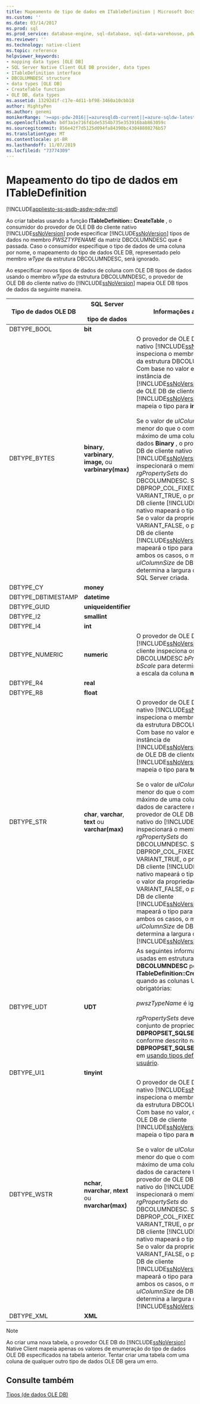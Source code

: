 ```yaml
---
title: Mapeamento de tipo de dados em ITableDefinition | Microsoft Docs
ms.custom: ''
ms.date: 03/14/2017
ms.prod: sql
ms.prod_service: database-engine, sql-database, sql-data-warehouse, pdw
ms.reviewer: ''
ms.technology: native-client
ms.topic: reference
helpviewer_keywords:
- mapping data types [OLE DB]
- SQL Server Native Client OLE DB provider, data types
- ITableDefinition interface
- DBCOLUMNDESC structure
- data types [OLE DB]
- CreateTable function
- OLE DB, data types
ms.assetid: 13292d1f-c17e-4d11-bf98-3460a10cbb18
author: MightyPen
ms.author: genemi
monikerRange: '>=aps-pdw-2016||=azuresqldb-current||=azure-sqldw-latest||>=sql-server-2016||=sqlallproducts-allversions||>=sql-server-linux-2017||=azuresqldb-mi-current'
ms.openlocfilehash: bdf3a1e716fd1de5354b735e353916bab863059c
ms.sourcegitcommit: 856e42f7d5125d094fa84390bc43048808276b57
ms.translationtype: MT
ms.contentlocale: pt-BR
ms.lasthandoff: 11/07/2019
ms.locfileid: "73774309"
---
```

# <a name="data-type-mapping-in-itabledefinition"></a>Mapeamento do tipo de dados em ITableDefinition
[!INCLUDE[appliesto-ss-asdb-asdw-pdw-md](../../includes/appliesto-ss-asdb-asdw-pdw-md.md)]

  Ao criar tabelas usando a função **ITableDefinition:: CreateTable** , o consumidor do provedor de OLE DB do cliente nativo [!INCLUDE[ssNoVersion](../../includes/ssnoversion-md.md)] pode especificar [!INCLUDE[ssNoVersion](../../includes/ssnoversion-md.md)] tipos de dados no membro *PWSZTYPENAME* da matriz DBCOLUMNDESC que é passada. Caso o consumidor especifique o tipo de dados de uma coluna por nome, o mapeamento do tipo de dados OLE DB, representado pelo membro *wType* da estrutura DBCOLUMNDESC, será ignorado.  
  
 Ao especificar novos tipos de dados de coluna com OLE DB tipos de dados usando o membro *wType* da estrutura DBCOLUMNDESC, o provedor de OLE DB do cliente nativo do [!INCLUDE[ssNoVersion](../../includes/ssnoversion-md.md)] mapeia OLE DB tipos de dados da seguinte maneira.  
  
|Tipo de dados OLE DB|SQL Server<br /><br /> tipo de dados|Informações adicionais|  
|----------------------|------------------------------|----------------------------|  
|DBTYPE_BOOL|**bit**||  
|DBTYPE_BYTES|**binary**, **varbinary**, **image,** ou **varbinary(max)**|O provedor de OLE DB de cliente nativo [!INCLUDE[ssNoVersion](../../includes/ssnoversion-md.md)] inspeciona o membro *ulColumnSize* da estrutura DBCOLUMNDESC. Com base no valor e na versão da instância de [!INCLUDE[ssNoVersion](../../includes/ssnoversion-md.md)], o provedor de OLE DB de cliente [!INCLUDE[ssNoVersion](../../includes/ssnoversion-md.md)] nativo mapeia o tipo para **imagem**.<br /><br /> Se o valor de *ulColumnSize* for menor do que o comprimento máximo de uma coluna de tipo de dados **Binary** , o provedor de OLE DB de cliente nativo [!INCLUDE[ssNoVersion](../../includes/ssnoversion-md.md)] inspecionará o membro *rgPropertySets* do DBCOLUMNDESC. Se DBPROP_COL_FIXEDLENGTH for VARIANT_TRUE, o provedor de OLE DB cliente [!INCLUDE[ssNoVersion](../../includes/ssnoversion-md.md)] nativo mapeará o tipo para **binário**. Se o valor da propriedade for VARIANT_FALSE, o provedor de OLE DB de cliente [!INCLUDE[ssNoVersion](../../includes/ssnoversion-md.md)] nativo mapeará o tipo para **varbinary**. Em ambos os casos, o membro *ulColumnSize* de DBCOLUMNDESC determina a largura da coluna do SQL Server criada.|  
|DBTYPE_CY|**money**||  
|DBTYPE_DBTIMESTAMP|**datetime**||  
|DBTYPE_GUID|**uniqueidentifier**||  
|DBTYPE_I2|**smallint**||  
|DBTYPE_I4|**int**||  
|DBTYPE_NUMERIC|**numeric**|O provedor de OLE DB [!INCLUDE[ssNoVersion](../../includes/ssnoversion-md.md)] nativo do cliente inspeciona os membros DBCOLUMDESC *bPrecision* e *bScale* para determinar a precisão e a escala da coluna **numérica** .|  
|DBTYPE_R4|**real**||  
|DBTYPE_R8|**float**||  
|DBTYPE_STR|**char**, **varchar**, **text** ou **varchar(max)**|O provedor de OLE DB de cliente nativo [!INCLUDE[ssNoVersion](../../includes/ssnoversion-md.md)] inspeciona o membro *ulColumnSize* da estrutura DBCOLUMNDESC. Com base no valor e na versão da instância de [!INCLUDE[ssNoVersion](../../includes/ssnoversion-md.md)], o provedor de OLE DB de cliente [!INCLUDE[ssNoVersion](../../includes/ssnoversion-md.md)] nativo mapeia o tipo para **texto**.<br /><br /> Se o valor de *ulColumnSize* for menor do que o comprimento máximo de uma coluna de tipo de dados de caractere multibyte, o provedor de OLE DB do cliente nativo do [!INCLUDE[ssNoVersion](../../includes/ssnoversion-md.md)] inspecionará o membro *rgPropertySets* do DBCOLUMNDESC. Se DBPROP_COL_FIXEDLENGTH for VARIANT_TRUE, o provedor de OLE DB cliente [!INCLUDE[ssNoVersion](../../includes/ssnoversion-md.md)] nativo mapeará o tipo para **Char**. Se o valor da propriedade for VARIANT_FALSE, o provedor de OLE DB de cliente [!INCLUDE[ssNoVersion](../../includes/ssnoversion-md.md)] nativo mapeará o tipo para **varchar**. Em ambos os casos, o membro *ulColumnSize* de DBCOLUMNDESC determina a largura da coluna do [!INCLUDE[ssNoVersion](../../includes/ssnoversion-md.md)] criada.|  
|DBTYPE_UDT|**UDT**|As seguintes informações são usadas em estruturas **DBCOLUMNDESC** por **ITableDefinition::CreateTable** quando as colunas UDT são obrigatórias:<br /><br /> *pwszTypeName* é ignorado.<br /><br /> *rgPropertySets* deve incluir um conjunto de propriedades **DBPROPSET_SQLSERVERCOLUMN** conforme descrito na seção em **DBPROPSET_SQLSERVERCOLUMN**, em [usando tipos definidos pelo usuário](../../relational-databases/native-client/features/using-user-defined-types.md).|  
|DBTYPE_UI1|**tinyint**||  
|DBTYPE_WSTR|**nchar**, **nvarchar**, **ntext** ou **nvarchar(max)**|O provedor de OLE DB de cliente nativo [!INCLUDE[ssNoVersion](../../includes/ssnoversion-md.md)] inspeciona o membro *ulColumnSize* da estrutura DBCOLUMNDESC. Com base no valor, o provedor de OLE DB de cliente [!INCLUDE[ssNoVersion](../../includes/ssnoversion-md.md)] nativo mapeia o tipo para **ntext**.<br /><br /> Se o valor de *ulColumnSize* for menor do que o comprimento máximo de uma coluna de tipo de dados de caractere Unicode, o provedor de OLE DB do cliente nativo do [!INCLUDE[ssNoVersion](../../includes/ssnoversion-md.md)] inspecionará o membro *rgPropertySets* do DBCOLUMNDESC. Se DBPROP_COL_FIXEDLENGTH for VARIANT_TRUE, o provedor de OLE DB cliente [!INCLUDE[ssNoVersion](../../includes/ssnoversion-md.md)] nativo mapeará o tipo para **nchar**. Se o valor da propriedade for VARIANT_FALSE, o provedor de OLE DB de cliente [!INCLUDE[ssNoVersion](../../includes/ssnoversion-md.md)] nativo mapeará o tipo para **nvarchar**. Em ambos os casos, o membro *ulColumnSize* de DBCOLUMNDESC determina a largura da coluna do [!INCLUDE[ssNoVersion](../../includes/ssnoversion-md.md)] criada.|  
|DBTYPE_XML|**XML**||  
  
> [!NOTE]  
>  Ao criar uma nova tabela, o provedor OLE DB do [!INCLUDE[ssNoVersion](../../includes/ssnoversion-md.md)] Native Client mapeia apenas os valores de enumeração do tipo de dados OLE DB especificados na tabela anterior. Tentar criar uma tabela com uma coluna de qualquer outro tipo de dados OLE DB gera um erro.  
  
## <a name="see-also"></a>Consulte também  
 [Tipos &#40;de dados OLE DB&#41;](../../relational-databases/native-client-ole-db-data-types/data-types-ole-db.md)  
  
  

